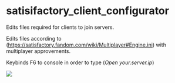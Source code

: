 # satisifactory_client_configurator
Edits files required for clients to join servers.

Edits files according to (https://satisfactory.fandom.com/wiki/Multiplayer#Engine.ini) with multiplayer approvements.

Keybinds F6 to console in order to type (*Open your.server.ip*)

<img src="https://www.mobygames.com/images/promo/original/1555312118-2521369790.png"/>
